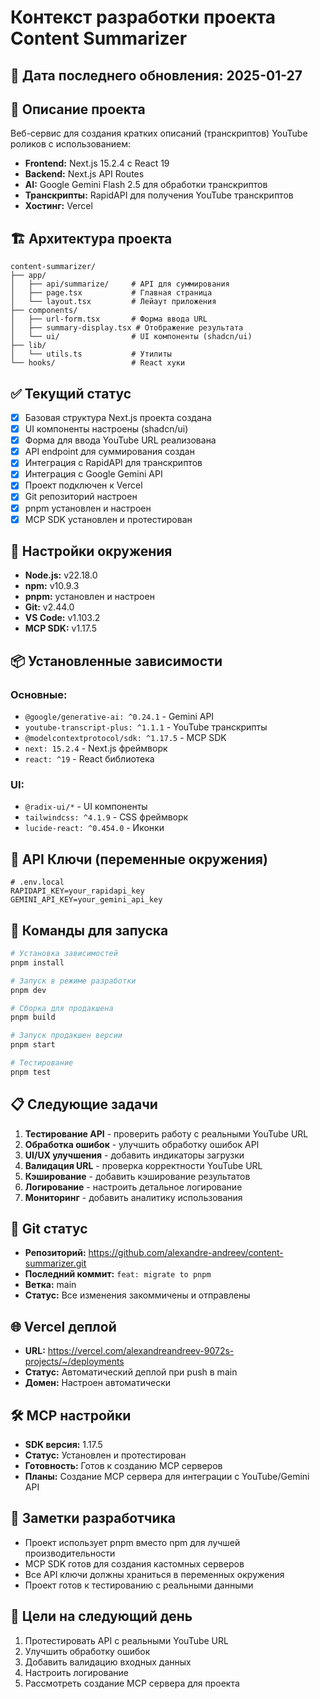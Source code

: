# Контекст разработки проекта Content Summarizer

## 📅 Дата последнего обновления: 2025-01-27

## 🎯 Описание проекта
Веб-сервис для создания кратких описаний (транскриптов) YouTube роликов с использованием:
- **Frontend:** Next.js 15.2.4 с React 19
- **Backend:** Next.js API Routes
- **AI:** Google Gemini Flash 2.5 для обработки транскриптов
- **Транскрипты:** RapidAPI для получения YouTube транскриптов
- **Хостинг:** Vercel

## 🏗️ Архитектура проекта
```
content-summarizer/
├── app/
│   ├── api/summarize/     # API для суммирования
│   ├── page.tsx           # Главная страница
│   └── layout.tsx         # Лейаут приложения
├── components/
│   ├── url-form.tsx       # Форма ввода URL
│   ├── summary-display.tsx # Отображение результата
│   └── ui/                # UI компоненты (shadcn/ui)
├── lib/
│   └── utils.ts           # Утилиты
└── hooks/                 # React хуки
```

## ✅ Текущий статус
- [x] Базовая структура Next.js проекта создана
- [x] UI компоненты настроены (shadcn/ui)
- [x] Форма для ввода YouTube URL реализована
- [x] API endpoint для суммирования создан
- [x] Интеграция с RapidAPI для транскриптов
- [x] Интеграция с Google Gemini API
- [x] Проект подключен к Vercel
- [x] Git репозиторий настроен
- [x] pnpm установлен и настроен
- [x] MCP SDK установлен и протестирован

## 🔧 Настройки окружения
- **Node.js:** v22.18.0
- **npm:** v10.9.3
- **pnpm:** установлен и настроен
- **Git:** v2.44.0
- **VS Code:** v1.103.2
- **MCP SDK:** v1.17.5

## 📦 Установленные зависимости
### Основные:
- `@google/generative-ai: ^0.24.1` - Gemini API
- `youtube-transcript-plus: ^1.1.1` - YouTube транскрипты
- `@modelcontextprotocol/sdk: ^1.17.5` - MCP SDK
- `next: 15.2.4` - Next.js фреймворк
- `react: ^19` - React библиотека

### UI:
- `@radix-ui/*` - UI компоненты
- `tailwindcss: ^4.1.9` - CSS фреймворк
- `lucide-react: ^0.454.0` - Иконки

## 🔑 API Ключи (переменные окружения)
```env
# .env.local
RAPIDAPI_KEY=your_rapidapi_key
GEMINI_API_KEY=your_gemini_api_key
```

## 🚀 Команды для запуска
```bash
# Установка зависимостей
pnpm install

# Запуск в режиме разработки
pnpm dev

# Сборка для продакшена
pnpm build

# Запуск продакшен версии
pnpm start

# Тестирование
pnpm test
```

## 📋 Следующие задачи
1. **Тестирование API** - проверить работу с реальными YouTube URL
2. **Обработка ошибок** - улучшить обработку ошибок API
3. **UI/UX улучшения** - добавить индикаторы загрузки
4. **Валидация URL** - проверка корректности YouTube URL
5. **Кэширование** - добавить кэширование результатов
6. **Логирование** - настроить детальное логирование
7. **Мониторинг** - добавить аналитику использования

## 🔄 Git статус
- **Репозиторий:** https://github.com/alexandre-andreev/content-summarizer.git
- **Последний коммит:** `feat: migrate to pnpm`
- **Ветка:** main
- **Статус:** Все изменения закоммичены и отправлены

## 🌐 Vercel деплой
- **URL:** https://vercel.com/alexandreandreev-9072s-projects/~/deployments
- **Статус:** Автоматический деплой при push в main
- **Домен:** Настроен автоматически

## 🛠️ MCP настройки
- **SDK версия:** 1.17.5
- **Статус:** Установлен и протестирован
- **Готовность:** Готов к созданию MCP серверов
- **Планы:** Создание MCP сервера для интеграции с YouTube/Gemini API

## 📝 Заметки разработчика
- Проект использует pnpm вместо npm для лучшей производительности
- MCP SDK готов для создания кастомных серверов
- Все API ключи должны храниться в переменных окружения
- Проект готов к тестированию с реальными данными

## 🎯 Цели на следующий день
1. Протестировать API с реальными YouTube URL
2. Улучшить обработку ошибок
3. Добавить валидацию входных данных
4. Настроить логирование
5. Рассмотреть создание MCP сервера для проекта

